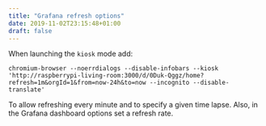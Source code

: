 ```yaml
---
title: "Grafana refresh options"
date: 2019-11-02T23:15:48+01:00
draft: false
---
```


When launching the `kiosk` mode add:

```
chromium-browser --noerrdialogs --disable-infobars --kiosk 'http://raspberrypi-living-room:3000/d/0Duk-Qggz/home?refresh=1m&orgId=1&from=now-24h&to=now --incognito --disable-translate'
```

To allow refreshing every minute and to specify a given time lapse.  Also, in the Grafana dashboard options set a refresh rate.
